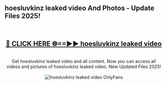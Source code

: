 <h2>hoesluvkinz leaked video And Photos - Update Files 2025!</h2>
<br>
<div align="center">
<h2><a href="https://betterlinks.top/A2PfLJ" rel="nofollow">🔴 CLICK HERE 🌐==►► hoesluvkinz leaked video</a></h2>
<br>
Get hoesluvkinz leaked video and all content. Now you can access all videos and pictures of hoesluvkinz leaked video. New Updated Files 2025!
<br>
<br>
<a href="https://betterlinks.top/A2PfLJ" rel="nofollow" data-target="animated-image.originalLink"><img src="https://i.imgur.com/dJHk4Zq.gif" alt="hoesluvkinz leaked video OnlyFans" style="max-width: 100%; display: inline-block;" data-target="animated-image.originalImage"></a>
</div>
<br>